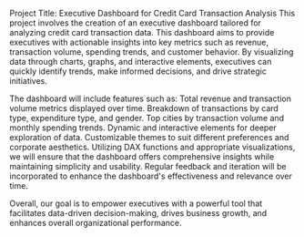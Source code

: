 Project Title: Executive Dashboard for Credit Card Transaction Analysis
This project involves the creation of an executive dashboard tailored for analyzing credit card transaction data. 
This dashboard aims to provide executives with actionable insights into key metrics 
such as revenue, transaction volume, spending trends, and customer behavior. 
By visualizing data through charts, graphs, and interactive elements, executives can quickly identify trends,
make informed decisions, and drive strategic initiatives.

The dashboard will include features such as:
Total revenue and transaction volume metrics displayed over time.
Breakdown of transactions by card type, expenditure type, and gender.
Top cities by transaction volume and monthly spending trends.
Dynamic and interactive elements for deeper exploration of data.
Customizable themes to suit different preferences and corporate aesthetics.
Utilizing DAX functions and appropriate visualizations, we will ensure that the dashboard offers comprehensive insights while maintaining simplicity and usability. Regular feedback and iteration will be incorporated to enhance the dashboard's effectiveness and relevance over time.

Overall, our goal is to empower executives with a powerful tool that facilitates data-driven decision-making, drives business growth, and enhances overall organizational performance.






